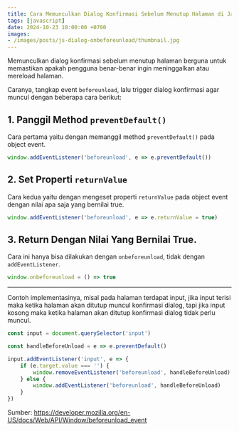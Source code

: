 ```yaml
---
title: Cara Memunculkan Dialog Konfirmasi Sebelum Menutup Halaman di JavaScript
tags: [javascript]
date: 2024-10-23 10:00:00 +0700
images:
- /images/posts/js-dialog-onbeforeunload/thumbnail.jpg
---
```


Memunculkan dialog konfirmasi sebelum menutup halaman berguna untuk memastikan apakah pengguna benar-benar ingin meninggalkan atau mereload halaman.

<!--more-->

Caranya, tangkap event `beforeunload`, lalu trigger dialog konfirmasi agar muncul dengan beberapa cara berikut:

## 1. Panggil Method `preventDefault()`

Cara pertama yaitu dengan memanggil method `preventDefault()` pada object event.

```javascript
window.addEventListener('beforeunload', e => e.preventDefault())
```

## 2. Set Properti `returnValue`

Cara kedua yaitu dengan mengeset properti `returnValue` pada object event dengan nilai apa saja yang bernilai true.

```javascript
window.addEventListener('beforeunload', e => e.returnValue = true)
```

## 3. Return Dengan Nilai Yang Bernilai True.

Cara ini hanya bisa dilakukan dengan `onbeforeunload`, tidak dengan `addEventListener`.

```javascript
window.onbeforeunload = () => true
```

---

Contoh implementasinya, misal pada halaman terdapat input, jika input terisi maka ketika halaman akan ditutup muncul konfirmasi dialog, tapi jika input kosong maka ketika halaman akan ditutup konfirmasi dialog tidak perlu muncul.

```javascript
const input = document.querySelector('input')

const handleBeforeUnload = e => e.preventDefault()

input.addEventListener('input', e => {
    if (e.target.value === '') {
        window.removeEventListener('beforeunload', handleBeforeUnload)
    } else {
        window.addEventListener('beforeunload', handleBeforeUnload)
    }
})
```

Sumber: https://developer.mozilla.org/en-US/docs/Web/API/Window/beforeunload_event